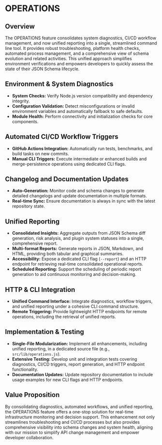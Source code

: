 # OPERATIONS

## Overview
The OPERATIONS feature consolidates system diagnostics, CI/CD workflow management, and now unified reporting into a single, streamlined command line tool. It provides robust troubleshooting, platform health checks, automated process management, and a comprehensive view of schema evolution and related activities. This unified approach simplifies environment verifications and empowers developers to quickly assess the state of their JSON Schema lifecycle.

## Environment & System Diagnostics
- **System Checks:** Verify Node.js version compatibility and dependency integrity.
- **Configuration Validation:** Detect misconfigurations or invalid environment variables and automatically fallback to safe defaults.
- **Module Health:** Perform connectivity and initialization checks for core components.

## Automated CI/CD Workflow Triggers
- **GitHub Actions Integration:** Automatically run tests, benchmarks, and build tasks on new commits.
- **Manual CLI Triggers:** Execute intermediate or enhanced builds and merge-persistence operations using dedicated CLI flags.

## Changelog and Documentation Updates
- **Auto-Generation:** Monitor code and schema changes to generate detailed changelogs and update documentation in multiple formats.
- **Real-time Sync:** Ensure documentation is always in sync with the latest repository state.

## Unified Reporting
- **Consolidated Insights:** Aggregate outputs from JSON Schema diff generation, risk analysis, and plugin system statuses into a single, comprehensive report.
- **Multi-format Reports:** Generate reports in JSON, Markdown, and HTML, providing both tabular and graphical summaries.
- **Accessibility:** Expose a dedicated CLI flag (`--report`) and an HTTP endpoint for retrieving real-time consolidated operational reports.
- **Scheduled Reporting:** Support the scheduling of periodic report generation to aid continuous monitoring and decision-making.

## HTTP & CLI Integration
- **Unified Command Interface:** Integrate diagnostics, workflow triggers, and unified reporting under a cohesive CLI command structure.
- **Remote Triggering:** Provide lightweight HTTP endpoints for remote operations, including the retrieval of unified reports.

## Implementation & Testing
- **Single-File Modularization:** Implement all enhancements, including unified reporting, in a dedicated source file (e.g., `src/lib/operations.js`).
- **Extensive Testing:** Develop unit and integration tests covering diagnostics, CI/CD triggers, report generation, and HTTP endpoint functionality.
- **Documentation Updates:** Update repository documentation to include usage examples for new CLI flags and HTTP endpoints.

## Value Proposition
By consolidating diagnostics, automated workflows, and unified reporting, the OPERATIONS feature offers a one-stop solution for real-time infrastructure monitoring and decision support. This enhancement not only streamlines troubleshooting and CI/CD processes but also provides comprehensive visibility into schema changes and system health, aligning with our mission to simplify API change management and empower developer collaboration.